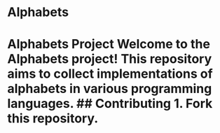 # Alphabets
# Alphabets Project  Welcome to the Alphabets project! This repository aims to collect implementations of alphabets in various programming languages.  ## Contributing  1. Fork this repository. 
